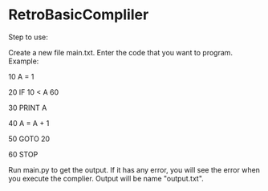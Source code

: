 # RetroBasicCompliler
Step to use:

Create a new file main.txt.
Enter the code that you want to program.
Example:

10 A = 1

20 IF 10 < A 60

30 PRINT A

40 A = A + 1

50 GOTO 20

60 STOP

Run main.py to get the output.
If it has any error, you will see the error when you execute the complier.
Output will be name "output.txt".
